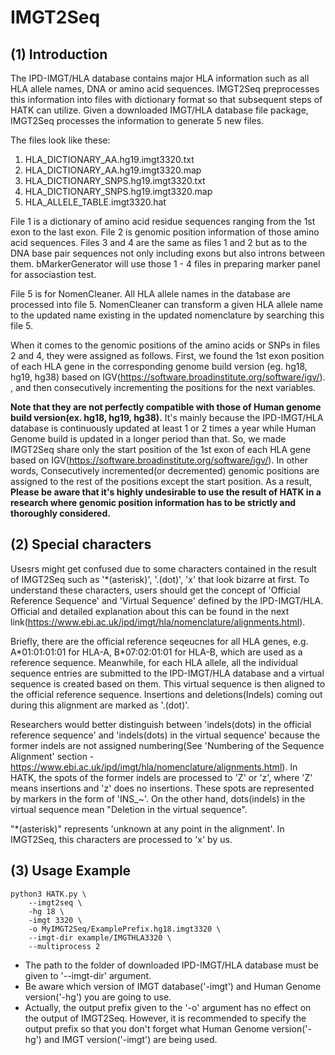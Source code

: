 # IMGT2Seq

## (1) Introduction

The IPD-IMGT/HLA database contains major HLA information such as all HLA allele names, DNA or amino acid sequences. IMGT2Seq preprocesses this information into files with dictionary format so that subsequent steps of HATK can utilize. Given a downloaded IMGT/HLA database file package, IMGT2Seq processes the information to generate 5 new files.

The files look like these:

1. HLA_DICTIONARY_AA.hg19.imgt3320.txt
2. HLA_DICTIONARY_AA.hg19.imgt3320.map
3. HLA_DICTIONARY_SNPS.hg19.imgt3320.txt
4. HLA_DICTIONARY_SNPS.hg19.imgt3320.map
5. HLA_ALLELE_TABLE.imgt3320.hat

File 1 is a dictionary of amino acid residue sequences ranging from the 1st exon to the last exon. File 2 is genomic position information of those amino acid sequences. Files 3 and 4 are the same as files 1 and 2 but as to the DNA base pair sequences not only including exons but also introns between them. bMarkerGenerator will use those 1 - 4 files in preparing marker panel for associastion test.

File 5 is for NomenCleaner. All HLA allele names in the database are processed into file 5. NomenCleaner can transform a given HLA allele name to the updated name existing in the updated nomenclature by searching this file 5.

When it comes to the genomic positions of the amino acids or SNPs in files 2 and 4, they were assigned as follows. First, we found the 1st exon position of each HLA gene in the corresponding genome build version (eg. hg18, hg19, hg38) based on IGV(https://software.broadinstitute.org/software/igv/). , and then consecutively incrementing the positions for the next variables.


**Note that they are not perfectly compatible with those of Human genome build version(ex. hg18, hg19, hg38).** It's mainly because the IPD-IMGT/HLA database is continuously updated at least 1 or 2 times a year while Human Genome build is updated in a longer period than that. So, we made IMGT2Seq share only the start position of the 1st exon of each HLA gene based on IGV(https://software.broadinstitute.org/software/igv/). In other words, Consecutively incremented(or decremented) genomic positions are assigned to the rest of the positions except the start position. As a result, **Please be aware that it's highly undesirable to use the result of HATK in a research where genomic position information has to be strictly and thoroughly considered.**


## (2) Special characters

Usesrs might get confused due to some characters contained in the result of IMGT2Seq such as '*(asterisk)', '.(dot)', 'x' that look bizarre at first. To understand these characters, users should get the concept of 'Official Reference Sequence' and 'Virtual Sequence' defined by the IPD-IMGT/HLA. Official and detailed explanation about this can be found in the next link(https://www.ebi.ac.uk/ipd/imgt/hla/nomenclature/alignments.html).

Briefly, there are the official reference seqeucnes for all HLA genes, e.g. A\*01:01:01:01 for HLA-A, B\*07:02:01:01 for HLA-B, which are used as a reference sequence. Meanwhile, for each HLA allele, all the individual sequence entries are submitted to the IPD-IMGT/HLA database and a virtual sequence is created based on them. This virtual sequence is then aligned to the official reference sequence. Insertions and deletions(Indels) coming out during this alignment are marked as '.(dot)'. 

Researchers would better distinguish between 'indels(dots) in the official reference sequence' and 'indels(dots) in the virtual sequence' because the former indels are not assigned numbering(See 'Numbering of the Sequence Alignment' section - https://www.ebi.ac.uk/ipd/imgt/hla/nomenclature/alignments.html). In HATK, the spots of the former indels are processed to 'Z' or 'z', where 'Z' means insertions and 'z' does no insertions. These spots are represented by markers in the form of 'INS_~'. On the other hand, dots(indels) in the virtual sequence mean "Deletion in the virtual sequence".

"*(asterisk)" represents 'unknown at any point in the alignment'. In IMGT2Seq, this characters are processed to 'x' by us.




## (3) Usage Example

```
python3 HATK.py \
    --imgt2seq \
    -hg 18 \
    -imgt 3320 \
    -o MyIMGT2Seq/ExamplePrefix.hg18.imgt3320 \
    --imgt-dir example/IMGTHLA3320 \
    --multiprocess 2
```

- The path to the folder of downloaded IPD-IMGT/HLA database must be given to '--imgt-dir' argument. 
- Be aware which version of IMGT database('-imgt') and Human Genome version('-hg') you are going to use.
- Actually, the output prefix given to the '-o' argument has no effect on the output of IMGT2Seq. However, it is recommended to specify the output prefix so that you don't forget what Human Genome version('-hg') and IMGT version('-imgt') are being used.